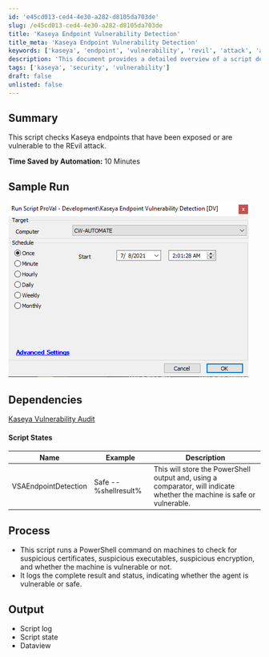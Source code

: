 ```yaml
---
id: 'e45cd013-ced4-4e30-a282-d8105da703de'
slug: /e45cd013-ced4-4e30-a282-d8105da703de
title: 'Kaseya Endpoint Vulnerability Detection'
title_meta: 'Kaseya Endpoint Vulnerability Detection'
keywords: ['kaseya', 'endpoint', 'vulnerability', 'revil', 'attack', 'audit']
description: 'This document provides a detailed overview of a script designed to check Kaseya endpoints for vulnerabilities related to the REvil attack. It includes information on dependencies, process flow, and expected outputs, aimed at enhancing endpoint security.'
tags: ['kaseya', 'security', 'vulnerability']
draft: false
unlisted: false
---
```


## Summary

This script checks Kaseya endpoints that have been exposed or are vulnerable to the REvil attack.

**Time Saved by Automation:** 10 Minutes

## Sample Run

![Sample Run](../../../static/img/Kaseya-Endpoint-Vulnerability-Detection/image_1.png)

## Dependencies

[Kaseya Vulnerability Audit](<../dataviews/Kaseya Vulnerability Audit.md>)

#### Script States

| Name                     | Example                   | Description                                                                                     |
|--------------------------|---------------------------|-------------------------------------------------------------------------------------------------|
| VSAEndpointDetection      | Safe -- %shellresult%     | This will store the PowerShell output and, using a comparator, will indicate whether the machine is safe or vulnerable. |

## Process

- This script runs a PowerShell command on machines to check for suspicious certificates, suspicious executables, suspicious encryption, and whether the machine is vulnerable or not.
- It logs the complete result and status, indicating whether the agent is vulnerable or safe.

## Output

- Script log
- Script state
- Dataview


